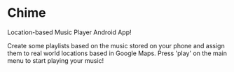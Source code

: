 Chime
=====

Location-based Music Player Android App!

Create some playlists based on the music stored on your phone and assign them to real world locations based in Google Maps. Press 'play' on the main menu to start playing your music! 
